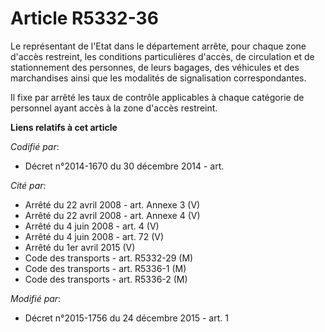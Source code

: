 # Article R5332-36

Le représentant de l'Etat dans le département arrête, pour chaque zone d'accès restreint, les conditions particulières
d'accès, de circulation et de stationnement des personnes, de leurs bagages,  des véhicules et des marchandises ainsi que les
modalités de signalisation correspondantes. 

Il fixe par arrêté les taux de contrôle applicables à chaque catégorie de personnel ayant accès à la zone d'accès restreint.

**Liens relatifs à cet article**

_Codifié par_:

  - Décret n°2014-1670 du 30 décembre 2014 - art.

_Cité par_:

  - Arrêté du 22 avril 2008 - art. Annexe 3 (V)
  - Arrêté du 22 avril 2008 - art. Annexe 4 (V)
  - Arrêté du 4 juin 2008 - art. 4 (V)
  - Arrêté du 4 juin 2008 - art. 72 (V)
  - Arrêté du 1er avril 2015 (V)
  - Code des transports - art. R5332-29 (M)
  - Code des transports - art. R5336-1 (M)
  - Code des transports - art. R5336-2 (M)

_Modifié par_:

  - Décret n°2015-1756 du 24 décembre 2015 - art. 1
